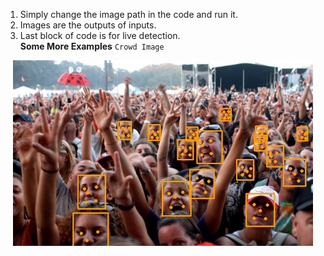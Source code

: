 1. Simply change the image path in the code and run it.
2. Images are the outputs of inputs.
3. Last block of code is for live detection.  
**Some More Examples**
`Crowd Image`
<p align="center">
    <img src="crowd.jpg", width="480">
 </p>
 
